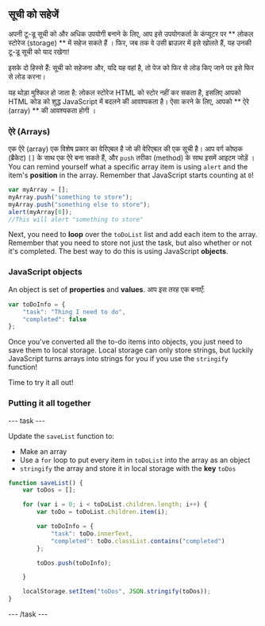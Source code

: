 ## सूची को सहेजें
अपनी टू-डू सूची को और अधिक उपयोगी बनाने के लिए, आप इसे उपयोगकर्ता के कंप्यूटर पर ** लोकल स्टोरेज (storage) ** में सहेज सकते हैं । फिर, जब तक वे उसी ब्राउज़र में इसे खोलते हैं, यह उनकी टू-डू सूची को याद रखेगा!

इसके दो हिस्से हैं: सूची को सहेजना और, यदि यह वहां है, तो पेज को फिर से लोड किए जाने पर इसे फिर से लोड करना।

यह थोड़ा मुश्किल हो जाता है: लोकल स्टोरेज HTML को स्टोर नहीं कर सकता है, इसलिए आपको HTML कोड को शुद्ध JavaScript में बदलने की आवश्यकता है। ऐसा करने के लिए, आपको ** ऐरे (array) ** की आवश्यकता होगी ।

### ऐरे (Arrays)
एक ऐरे (array) एक विशेष प्रकार का वेरिएबल है जो की वेरिएबल की एक सूची है। आप वर्ग कोष्ठक (ब्रैकेट) ` [] ` के साथ एक ऐरे बना सकते हैं, और `push` तरीका (method) के साथ इसमें आइटम जोड़ें । You can remind yourself what a specific array item is using `alert` and the item's **position** in the array. Remember that JavaScript starts counting at `0`!

```JavaScript
var myArray = [];
myArray.push("something to store");
myArray.push("something else to store");
alert(myArray[0]);
//This will alert "something to store"
```

Next, you need to **loop** over the `toDoList` list and add each item to the array. Remember that you need to store not just the task, but also whether or not it's completed. The best way to do this is using JavaScript **objects**.

### JavaScript objects
An object is set of **properties** and **values**. आप इस तरह एक बनाएँ:

```JavaScript
var toDoInfo = {
    "task": "Thing I need to do",
    "completed": false
};
```

Once you've converted all the to-do items into objects, you just need to save them to local storage. Local storage can only store strings, but luckily JavaScript turns arrays into strings for you if you use the `stringify` function!

Time to try it all out!

### Putting it all together

--- task ---

Update the `saveList` function to:
  - Make an array
  - Use a `for` loop to put every item in `toDoList` into the array as an object
  - `stringify` the array and store it in local storage with the **key** `toDos`

```JavaScript
function saveList() {
    var toDos = [];

    for (var i = 0; i < toDoList.children.length; i++) {
        var toDo = toDoList.children.item(i);

        var toDoInfo = {
            "task": toDo.innerText,
            "completed": toDo.classList.contains("completed")
        };

        toDos.push(toDoInfo);

    }

    localStorage.setItem("toDos", JSON.stringify(toDos));
}
```

--- /task ---
